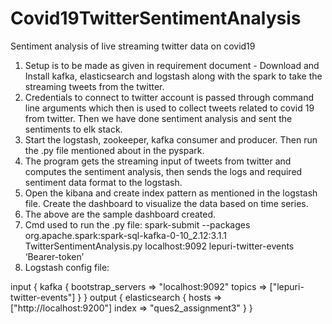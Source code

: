 # Covid19TwitterSentimentAnalysis
Sentiment analysis of live streaming twitter data on covid19


1.	Setup is to be made as given in requirement document - Download and Install kafka, elasticsearch and logstash along with the spark to take the streaming tweets from the twitter.
2.	Credentials to connect to twitter account is passed through command line arguments which then is used to collect tweets related to covid 19 from twitter. Then we have done sentiment analysis and sent the sentiments to elk stack.
3.	Start the logstash, zookeeper, kafka consumer and producer. Then run the .py file mentioned about in the pyspark.
4.	The program gets the streaming input of tweets from twitter and computes the sentiment analysis, then sends the logs and required sentiment data format to the logstash.
5.	Open the kibana and create index pattern as mentioned in the logstash file. Create  the dashboard to visualize the data based on time series.
6.	 The above are the sample dashboard created.
7.	Cmd used to run the .py file:
spark-submit --packages org.apache.spark:spark-sql-kafka-0-10_2.12:3.1.1 TwitterSentimentAnalysis.py localhost:9092 lepuri-twitter-events ‘Bearer-token’
8.	Logstash config file:


input {
kafka {
bootstrap_servers => "localhost:9092"
topics => ["lepuri-twitter-events"]
}
}
output {
elasticsearch {
hosts => ["http://localhost:9200"]
index => "ques2_assignment3"
}
}
